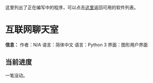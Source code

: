 这里列出了正在编写中的程序，可以点击[这里](.)返回可用的软件列表。

# 互联网聊天室

**信息：**
作者：N/A
语言：简体中文
语言：Python 3
界面：图形用户界面

## 当前进度

一笔没动。